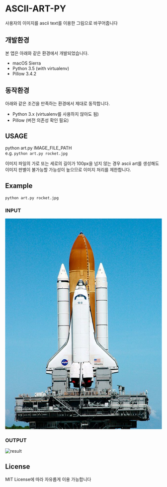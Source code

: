 # ASCII-ART-PY

사용자의 이미지를 ascii text를 이용한 그림으로 바꾸어줍니다

## 개발환경
본 앱은 아래와 같은 환경에서 개발되었습니다.
* macOS Sierra
* Python 3.5 (with virtualenv)
* Pillow 3.4.2

## 동작환경
아래와 같은 조건을 만족하는 환경에서 제대로 동작합니다.
* Python 3.x (virtualenv를 사용하지 않아도 됨)
* Pillow (버전 의존성 확인 필요)

## USAGE
python art.py IMAGE_FILE_PATH  
e.g. `python art.py rocket.jpg`

이미지 파일의 가로 또는 세로의 길이가 100px을 넘지 않는 경우 ascii art를 생성해도 이미지 판별이 불가능할 가능성이 높으므로 이미지 처리를 제한합니다.


## Example
`python art.py rocket.jpg`
### INPUT
![rocket.jpg](https://github.com/blinglnav/ascii-art-py/blob/master/rocket.jpg?raw=true)
### OUTPUT
![result](https://scontent-icn1-1.xx.fbcdn.net/v/t1.0-9/15171199_1217602364959684_7307355007573849411_n.jpg?oh=855d7d6e9a8df90ab5cd620555982d79&oe=58D462AC)


## License
MIT License에 따라 자유롭게 이용 가능합니다